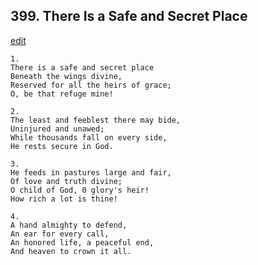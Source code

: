 
## 399.  There Is a Safe and Secret Place
[edit](https://docs.google.com/document/d/1EXKwPovjjXW7kKEDaxfpffd3wDOEsudT/edit?mode=html)



    1.
    There is a safe and secret place 
    Beneath the wings divine, 
    Reserved for all the heirs of grace; 
    O, be that refuge mine! 

    2.
    The least and feeblest there may bide, 
    Uninjured and unawed; 
    While thousands fall on every side, 
    He rests secure in God. 

    3.
    He feeds in pastures large and fair, 
    Of love and truth divine; 
    O child of God, 0 glory's heir! 
    How rich a lot is thine! 

    4.
    A hand almighty to defend, 
    An ear for every call, 
    An honored life, a peaceful end, 
    And heaven to crown it all.
